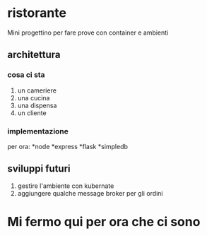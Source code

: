 # ristorante
Mini progettino per fare prove con container e ambienti

## architettura

### cosa ci sta
1. un cameriere
1. una cucina
1. una dispensa
1. un cliente

### implementazione
per ora:
*node
*express 
*flask
*simpledb

## sviluppi futuri
1. gestire l'ambiente con kubernate
1. aggiungere qualche message broker per gli ordini

# Mi fermo qui per ora che ci sono
